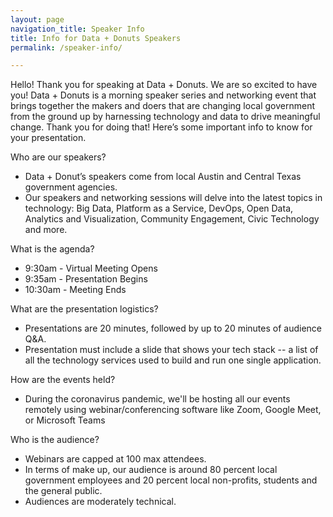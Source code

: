```yaml
---
layout: page
navigation_title: Speaker Info
title: Info for Data + Donuts Speakers
permalink: /speaker-info/

---
```


Hello! Thank you for speaking at Data + Donuts. We are so excited to have you! Data + Donuts is a morning speaker series and networking event that brings together the makers and doers that are changing local government from the ground up by harnessing technology and data to drive meaningful change. Thank you for doing that! Here’s some important info to know for your presentation.

Who are our speakers?
+ Data + Donut’s speakers come from local Austin and Central Texas government agencies. 
+ Our speakers and networking sessions will delve into the latest topics in technology: Big Data, Platform as a Service, DevOps, Open Data, Analytics and Visualization, Community Engagement, Civic Technology and more.

What is the agenda?
+ 9:30am - Virtual Meeting Opens 
+ 9:35am - Presentation Begins
+ 10:30am - Meeting Ends

What are the presentation logistics? 
+ Presentations are 20 minutes, followed by up to 20 minutes of audience Q&A.
+ Presentation must include a slide that shows your tech stack -- a list of all the technology services used to build and run one single application.

<!-- What to bring?
+ You may bring your own laptop for the presentation. 
+ Our A/V set up has an HDMI connector, please bring an appropriate adapter or let us know if you need one.
If you can’t bring a laptop, please notify us and we will supply one for your presentation.  -->

How are the events held?
+ During the coronavirus pandemic, we'll be hosting all our events remotely using webinar/conferencing software like Zoom, Google Meet, or Microsoft Teams

Who is the audience? 
+ Webinars are capped at 100 max attendees.
+ In terms of make up, our audience is around 80 percent local government employees and 20 percent local non-profits, students and the general public.
+ Audiences are moderately technical.


<!-- Where is the event located? Is parking available? 
+ Event is located at the LA Cleantech Incubator at the La Kretz Innovation Campus - 525 S Hewitt St Los Angeles, CA 90013
+ Parking is available in the gated lot for a subsidised $6. We do not offer validation or reimbursement for speakers or attendees. The lot is stacked, so please prepare extra time when leaving the event. Street parking is also available. 
+ Bicycle parking is located in the front of the building.
+ Metro Bike share available at 1210 E 5th St, Los Angeles, CA 90013
+ The venue is about a mile from Pershing Square, Little Tokyo, and Union Station Metro stops with a variety of bus options, including the LADOT A Dash bus. -->

<!-- Is the building ADA Accessible?
+ Yes. The presentation area has a podium, if a table or chair is needed for your laptop please notify us.  -->

<!-- <img src="{{site.baseurl}}/images/laci-speaker-venue.JPG">
<caption><em>Small amphitheater in the middle of building, podium with laptop, A/V setup</em></caption> -->



